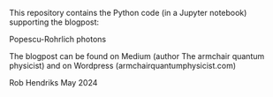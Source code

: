 This repository contains the Python code (in a Jupyter notebook) supporting the blogpost:

Popescu-Rohrlich photons

The blogpost can be found on Medium (author The armchair quantum physicist) and on Wordpress (armchairquantumphysicist.com)

Rob Hendriks May 2024
